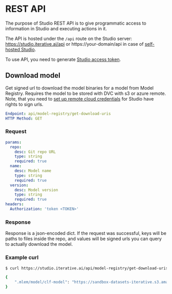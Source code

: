 # REST API

The purpose of Studio REST API is to give programmatic access to information in
Studio and executing actions in it.

The API is hosted under the `/api` route on the Studio server:
https://studio.iterative.ai/api or https://your-domain/api in case of
[self-hosted Studio](/doc/studio/self-hosting/installation).

To use API, you need to generate
[Studio access token](/doc/studio/user-guide/account-management#studio-access-token).

## Download model

Get signed url to download the model binaries for a model from Model Registry.
Requires the model to be stored with DVC with s3 or azure remote. Note, that you
need to
[set up remote cloud credentials](/doc/studio/user-guide/account-management#cloud-credentials)
for Studio have rights to sign urls.

```yaml
Endpoint: api/model-registry/get-download-uris
HTTP Method: GET
```

### Request

```yaml
params:
  repo:
    desc: Git repo URL
    type: string
    required: true
  name:
    desc: Model name
    type: string
    required: true
  version:
    desc: Model version
    type: string
    required: true
headers:
  Authorization: 'token <TOKEN>'
```

### Response

Response is a json-encoded dict. If the request was successful, keys will be
paths to files inside the repo, and values will be signed urls you can query to
actually download the model.

### Example curl

```sh
$ curl https://studio.iterative.ai/api/model-registry/get-download-uris?repo=git@github.com:iterative/demo-bank-customer-churn.git&name=randomforest-model&version=v2.0.0 --header "Authorization:token <TOKEN>"

{
    ".mlem/model/clf-model": "https://sandbox-datasets-iterative.s3.amazonaws.com/bank-customer-churn/86/bd02376ac675568ba2fac566169ef9?X-Amz-Algorithm=AWS4-HMAC-SHA256&X-Amz-Credential=AKIAU7UXIWDIQFPCO76Q%2F20230706%2Fus-east-1%2Fs3%2Faws4_request&X-Amz-Date=20230706T134619Z&X-Amz-Expires=3600&X-Amz-SignedHeaders=host&X-Amz-Signature=6807259ddd1f4448ed1e3c5d4503039884f7779381ee556175096b0a884ba1a6"
}
```
